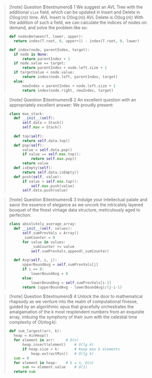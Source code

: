 > [!note] Question $\textnumero$ 1
> We suggest an AVL Tree with the additional `size` field, which can be updated in Insert and Delete in $O(\log(n))$ time.
> AVL Insert is $O(\log(n))$
> AVL Delete is $O(\log(n))$
> With the addition of such a field, we can calculate the indices of nodes on demand, and solve the problem like so:
> ```python
> def nodesBetween(T, lower, upper):
> 	return index(T.root, 0, upper+1) - index(T.root, 0, lower)
> 
> def index(node, parentIndex, target):
> 	if node is None:
> 		return parentIndex + 1
> 	if node.value == target:
> 		return parentIndex + node.left.size + 1
> 	if targetValue < node.value:
> 		return index(node.left, parentIndex, target)
> 	else:
> 		newIndex = parentIndex + node.left.size + 1
> 		return index(node.right, newIndex, target)
>```

> [!note] Question $\textnumero$ 2
> An excellent question with an appropriately excellent answer: We proudly present:
> ```python
> class max_stack:
> 	def __init__(self):
> 		self.data = Stack()
> 		self.max = Stack()
> 	
> 	def top(self):
> 		return self.data.top()
> 	def pop(self):
> 		value = self.data.pop()
> 		if value == self.max.top():
> 			return self.max.pop()
> 		return value
> 	def isEmpty(self):
> 		return self.data.isEmpty()
> 	def push(self, value):
> 		if value > self.max.top():
> 			self.max.push(value)
> 		self.data.push(value)
>```

> [!note] Question $\textnumero$ 3
> Indulge your intellectual palate and savor the essence of elegance as we uncork the intricately layered bouquet of the finest vintage data structure, meticulously aged to perfection:
> ```python
> class absolutely_average_array:
> 	def __init__(self, values):
> 		self.sumPrevVals = Array()
> 		_sumCounter = 0
> 		for value in values:
> 			_sumCounter += value
> 			self.sumPrevVals.append(_sumCounter)
> 	
> 	def Avg(self, i, j):
> 		upperBoundAvg = self.sumPrevVals[j]
> 		if i == 0:
> 			lowerBoundAvg = 0
> 		else:
> 			lowerBoundAvg = self.sumPrevVals[i-1]
> 		return (upperBoundAvg - lowerBoundAvg)/(j-i-1)
>```

> [!note] Question $\textnumero$ 4
> Unlock the door to mathematical rhapsody as we venture into the realm of computational finesse, guided by an algorithmic opus that gracefully orchestrates the amalgamation of the k most resplendent numbers from an exquisite array, imbuing the symphony of their sum with the celestial time complexity of $O(n \log k)$:
> ```python
> def sum_largest(arr, k):
> 	heap = minHeap()
> 	for element in arr:		# O(n)
> 		heap.insert(element)	# O(lg k)
> 		if heap.size > k:		# keep max k elements
> 			heap.extractMin()	# O(lg k)
> 	sum = 0
> 	for element in heap:	# k ≤ n, O(n)
> 		sum += element.value	# O(1)
> 	return sum
>```
